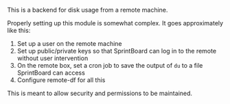 This is a backend for disk usage from a remote machine.

Properly setting up this module is somewhat complex. It goes approximately like this:

1. Set up a user on the remote machine
2. Set up public/private keys so that SprintBoard can log in to the remote without user intervention
3. On the remote box, set a cron job to save the output of `du` to a file SprintBoard can access
4. Configure remote-df for all this

This is meant to allow security and permissions to be maintained.